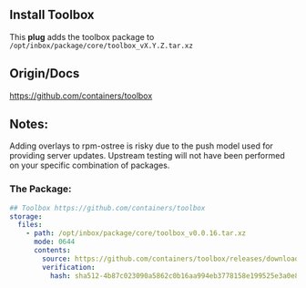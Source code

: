 ## Install Toolbox

This **plug** adds the toolbox package to `/opt/inbox/package/core/toolbox_vX.Y.Z.tar.xz`

## Origin/Docs

https://github.com/containers/toolbox 

## Notes:
Adding overlays to rpm-ostree is risky due to the push model used for providing server updates. Upstream testing will not have been performed on your specific combination of packages.

### The Package:
```yaml
## Toolbox https://github.com/containers/toolbox 
storage: 
  files:
    - path: /opt/inbox/package/core/toolbox_v0.0.16.tar.xz
      mode: 0644
      contents:
        source: https://github.com/containers/toolbox/releases/download/0.0.16/toolbox-0.0.16.tar.xz
        verification:
          hash: sha512-4b87c023090a5862c0b16aa994eb3778158e199525e3a0e8836e361824238df4fae58b020df91b0131a6fb7ac6dc1ee3eaa153cc50f6232826b55eb5a0903c90
```
